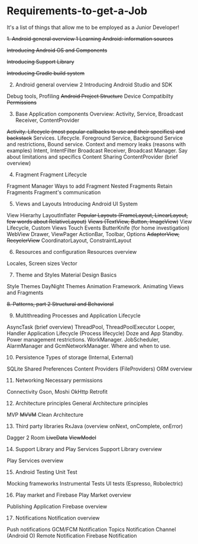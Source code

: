 # Requirements-to-get-a-Job
It's a list of things that allow me to be employed as a Junior Developer!

~~1. Android general overview 1 Learning Android: information sources~~

 ~~Introducing Android OS and Components~~
 
 ~~Introducing Support Library~~
 
 ~~Introducing Gradle build system~~

2. Android general overview 2 Introducing Android Studio and SDK

 Debug tools, Profiling
 ~~Android Project Structure~~
 Device Compatibilty
 ~~Permissions~~

3. Base Application components Overview: Activity, Service, Broadcast Receiver, ContentProvider

 ~~Activity. Lifecycle (most popular callbacks to use and their specifics) and backstack~~
 Services. Lifecycle. Foreground Service, Background Service and restrictions, Bound service.
 Context and memory leaks (reasons with examples)
 Intent, IntentFilter
 Broadcast Receiver, Broadcast Manager. Say about limitations and specifics
 Content Sharing
 ContentProvider (brief overview)

4. Fragment Fragment Lifecycle

 Fragment Manager
 Ways to add Fragment
 Nested Fragments
 Retain Fragments
 Fragment's communication

5. Views and Layouts Introducing Android UI System

 View Hierarhy
 LayoutInflater
 ~~Popular Layouts (FrameLayout, LinearLayout, few words about RelativeLayout)~~
 ~~Views (TextView, Button, ImageView)~~
 View Lifecycle, Custom Views
 Touch Events
 ButterKnife (for home investigation)
 WebView
 Drawer, ViewPager
 ActionBar, Toolbar, Options
 ~~AdapterView, RecyclerView~~
 CoordinatorLayout, ConstraintLayout

6. Resources and configuration Resources overview

 Locales, Screen sizes
 Vector

7. Theme and Styles Material Design Basics

 Style
 Themes
 DayNight Themes
 Animation Framework. Animating Views and Fragments

~~8. Patterns, part 2 Structural and Behavioral~~

9. Multithreading Processes and Application Lifecycle

 AsyncTask (brief overview)
 ThreadPool, ThreadPoolExecutor
 Looper, Handler
 Application Lifecycle (Process lifecycle)
 Doze and App Standby. Power management restrictions.
 WorkManager. JobScheduler, AlarmManager and GcmNetworkManager. Where and when to use.

10. Persistence Types of storage (Internal, External)

 SQLite
 Shared Preferences
 Content Providers (FileProviders)
 ORM overview

11. Networking Necessary permissions

 Connectivity
 Gson, Moshi
 OkHttp
 Retrofit

12. Architecture principles General Architecture principles

 MVP
 ~~MVVM~~
 Clean Architecture

13. Third party libraries RxJava (overview onNext, onComplete, onError)

 Dagger 2
 Room
 ~~LiveData~~
 ~~ViewModel~~

14. Support Library and Play Services Support Library overview

 Play Services overview

15. Android Testing Unit Test

 Mocking frameworks
 Instrumental Tests
 UI tests (Espresso, Robolectric)

16. Play market and Firebase Play Market overview

 Publishing Application
 Firebase overview

17. Notifications Notification overview

 Push notifications GCM/FCM
 Notification Topics
 Notification Channel (Android O)
 Remote Notification
 Firebase Notification
